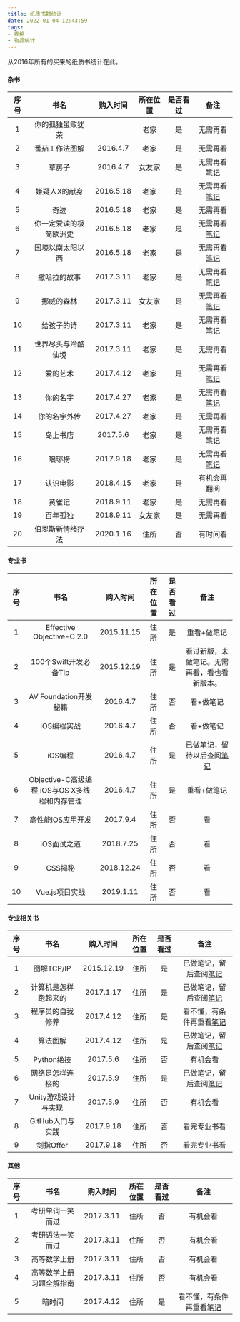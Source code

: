 ```yaml
---
title: 纸质书籍统计
date: 2022-01-04 12:43:59
tags:
- 表格
- 物品统计
---
```


从2016年所有的买来的纸质书统计在此。

#### 杂书

|序号|书名|购入时间|所在位置|是否看过|备注|
|:-:|:-:|:-:|:-:|:-:|:-:|
|1|你的孤独虽败犹荣||老家|是|无需再看|
|2|番茄工作法图解|2016.4.7|老家|是|无需再看|
|3|草房子|2016.4.7|女友家|是|无需再看[笔记](https://amasawaseiji.github.io/2016/05/08/草房子/)|
|4|嫌疑人X的献身|2016.5.18|老家|是|无需再看[笔记](https://amasawaseiji.github.io/2016/05/22/嫌疑人x的献身/)|
|5|奇迹|2016.5.18|老家|是|无需再看|
|6|你一定爱读的极简欧洲史|2016.5.18|老家|是|无需再看[笔记](https://amasawaseiji.github.io/2017/02/17/极简欧洲史/)|
|7|国境以南太阳以西|2016.5.18|老家|是|无需再看[笔记](https://amasawaseiji.github.io/2017/02/20/国境以南太阳以西/)|
|8|撒哈拉的故事|2017.3.11|老家|是|无需再看[笔记](https://amasawaseiji.github.io/2017/03/19/撒哈拉的故事/)|
|9|挪威的森林|2017.3.11|女友家|是|无需再看[笔记](https://amasawaseiji.github.io/2017/03/25/挪威的森林/)|
|10|给孩子的诗|2017.3.11|老家|是|无需再看[笔记](https://amasawaseiji.github.io/2017/03/22/给孩子的诗【北岛选编】/)|
|11|世界尽头与冷酷仙境|2017.3.11|老家|是|无需再看|
|12|爱的艺术|2017.4.12|老家|是|无需再看[笔记](https://amasawaseiji.github.io/2017/04/24/弗洛姆【爱的艺术】/)|
|13|你的名字|2017.4.27|老家|是|无需再看[笔记](https://amasawaseiji.github.io/2017/04/30/【你的名字%E3%80%82】原作小说与外传，感怀逝去之物/)|
|14|你的名字外传|2017.4.27|老家|是|无需再看|
|15|岛上书店|2017.5.6|老家|是|无需再看[笔记](https://amasawaseiji.github.io/2016/05/15/岛上书店/)|
|16|琅琊榜|2017.9.18|老家|是|无需再看[笔记](https://amasawaseiji.github.io/2018/12/08/琅琊榜小说与电视剧的不同/)|
|17|认识电影|2018.4.15|老家|是|有机会再翻阅|
|18|黄雀记|2018.9.11|老家|是|无需再看|
|19|百年孤独|2018.9.11|女友家|是|无需再看|
|20|伯恩斯新情绪疗法|2020.1.16|住所|否|有时间看|

#### 专业书

|序号|书名|购入时间|所在位置|是否看过|备注|
|:-:|:-:|:-:|:-:|:-:|:-:|
|1|Effective Objective-C 2.0|2015.11.15|住所|是|重看+做笔记|
|2|100个Swift开发必备Tip|2015.12.19|住所|是|看过新版，未做笔记。无需再看，看也看新版本。|
|3|AV Foundation开发秘籍|2016.4.7|住所|否|看+做笔记|
|4|iOS编程实战|2016.4.7|住所|否|看+做笔记|
|5|iOS编程|2016.4.7|住所|是|已做笔记，留待以后查阅[笔记](https://amasawaseiji.github.io/2017/08/27/【iOS编程】/)|
|6|Objective-C高级编程 iOS与OS X多线程和内存管理|2016.4.7|住所|是|重看+做笔记|
|7|高性能iOS应用开发|2017.9.4|住所|否|看|
|8|iOS面试之道|2018.7.25|住所|否|看|
|9|CSS揭秘|2018.12.24|住所|否|看|
|10|Vue.js项目实战|2019.1.11|住所|否|看|

#### 专业相关书

|序号|书名|购入时间|所在位置|是否看过|备注|
|:-:|:-:|:-:|:-:|:-:|:-:|
|1|图解TCP/IP|2015.12.19|住所|是|已做笔记，留后查阅[笔记](https://amasawaseiji.github.io/2017/08/18/【图解TCP-IP】/)|
|2|计算机是怎样跑起来的|2017.1.17|住所|是|已做笔记，留后查阅[笔记](https://amasawaseiji.github.io/2017/03/10/计算机是怎样跑起来的【计算机知识大纲】/)|
|3|程序员的自我修养|2017.4.12|住所|是|看不懂，有条件再重看[笔记](https://amasawaseiji.github.io/2017/08/14/读【程序员的自我修养链接、装载与库】/)|
|4|算法图解|2017.4.12|住所|是|已做笔记，留后查阅[笔记](https://amasawaseiji.github.io/2017/06/03/算法入门【算法图解】/)|
|5|Python绝技|2017.5.6|住所|否|有机会看|
|6|网络是怎样连接的|2017.5.9|住所|是|已做笔记，留后查阅[笔记](https://amasawaseiji.github.io/2017/05/26/网络入门-网络是怎样连接的/)|
|7|Unity游戏设计与实现|2017.5.9|住所|否|有机会看|
|8|GitHub入门与实践|2017.9.18|住所|否|看完专业书看|
|9|剑指Offer|2017.9.18|住所|否|看完专业书看|

#### 其他

|序号|书名|购入时间|所在位置|是否看过|备注|
|:-:|:-:|:-:|:-:|:-:|:-:|
|1|考研单词一笑而过|2017.3.11|住所|否|有机会看|
|2|考研语法一笑而过|2017.3.11|住所|否|有机会看|
|3|高等数学上册|2017.3.11|住所|否|有机会看|
|4|高等数学上册习题全解指南|2017.3.11|住所|否|有机会看|
|5|暗时间|2017.4.12|住所|是|看不懂，有条件再重看[笔记](https://amasawaseiji.github.io/2017/04/28/刘未鹏【暗时间】/)|
